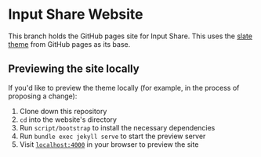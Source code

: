 # Input Share Website

This branch holds the GitHub pages site for Input Share. This uses the [slate theme](https://github.com/pages-themes/slate) from GitHub pages as its base.

## Previewing the site locally

If you'd like to preview the theme locally (for example, in the process of proposing a change):

1. Clone down this repository
2. `cd` into the website's directory
3. Run `script/bootstrap` to install the necessary dependencies
4. Run `bundle exec jekyll serve` to start the preview server
5. Visit [`localhost:4000`](http://localhost:4000) in your browser to preview the site
